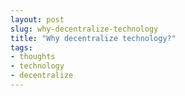 ```yaml
---
layout: post
slug: why-decentralize-technology
title: "Why decentralize technology?"
tags:
- thoughts
- technology
- decentralize
---
```

